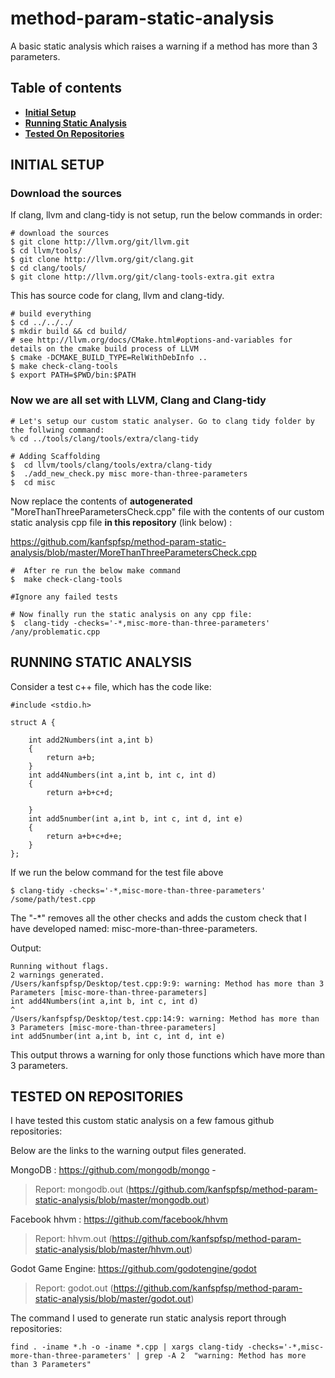 # method-param-static-analysis
A basic static analysis which raises a warning if a method has more than 3 parameters.

## Table of contents
* **[Initial Setup](#Initial-Setup)**
* **[Running Static Analysis](#Running-Static-Analysis)**
* **[Tested On Repositories](#tested-on-repositories)**


## INITIAL SETUP 


### Download the sources

If clang, llvm and clang-tidy is not setup, run the below commands in order:

```
# download the sources 
$ git clone http://llvm.org/git/llvm.git 
$ cd llvm/tools/
$ git clone http://llvm.org/git/clang.git
$ cd clang/tools/
$ git clone http://llvm.org/git/clang-tools-extra.git extra
```
This has source code for clang, llvm and clang-tidy.


```
# build everything
$ cd ../../../
$ mkdir build && cd build/
# see http://llvm.org/docs/CMake.html#options-and-variables for details on the cmake build process of LLVM
$ cmake -DCMAKE_BUILD_TYPE=RelWithDebInfo ..
$ make check-clang-tools
$ export PATH=$PWD/bin:$PATH

```

### Now we are all set with LLVM, Clang and Clang-tidy  

```
# Let's setup our custom static analyser. Go to clang tidy folder by the follwing command:
% cd ../tools/clang/tools/extra/clang-tidy

# Adding Scaffolding
$  cd llvm/tools/clang/tools/extra/clang-tidy
$  ./add_new_check.py misc more-than-three-parameters
$  cd misc
```
Now replace the contents of **autogenerated** "MoreThanThreeParametersCheck.cpp" file with the contents of our custom static analysis cpp file **in this repository** (link below) :

https://github.com/kanfspfsp/method-param-static-analysis/blob/master/MoreThanThreeParametersCheck.cpp

```
#  After re run the below make command
$  make check-clang-tools

#Ignore any failed tests

# Now finally run the static analysis on any cpp file:
$  clang-tidy -checks='-*,misc-more-than-three-parameters' /any/problematic.cpp
```


## RUNNING STATIC ANALYSIS

Consider a test c++ file, which has the code like:

```
#include <stdio.h>

struct A {

    int add2Numbers(int a,int b)
    {
        return a+b;
    }
    int add4Numbers(int a,int b, int c, int d)
    {
        return a+b+c+d;

    }
    int add5number(int a,int b, int c, int d, int e)
    {
        return a+b+c+d+e;
    }
};
```
If we run the below command for the test file above

```
$ clang-tidy -checks='-*,misc-more-than-three-parameters' /some/path/test.cpp
```
The "-*" removes all the other checks and adds the custom check that I have developed named: misc-more-than-three-parameters.

Output:

```
Running without flags.
2 warnings generated.
/Users/kanfspfsp/Desktop/test.cpp:9:9: warning: Method has more than 3 Parameters [misc-more-than-three-parameters]
int add4Numbers(int a,int b, int c, int d)
^
/Users/kanfspfsp/Desktop/test.cpp:14:9: warning: Method has more than 3 Parameters [misc-more-than-three-parameters]
int add5number(int a,int b, int c, int d, int e)
```

This output throws a warning for only those functions which have more than 3 parameters.





## TESTED ON REPOSITORIES

I have tested this custom static analysis on a few famous github repositories: 

Below are the links to the warning output files generated.

MongoDB : https://github.com/mongodb/mongo   -
> Report: mongodb.out (https://github.com/kanfspfsp/method-param-static-analysis/blob/master/mongodb.out)

Facebook hhvm : https://github.com/facebook/hhvm
> Report: hhvm.out (https://github.com/kanfspfsp/method-param-static-analysis/blob/master/hhvm.out)

Godot Game Engine: https://github.com/godotengine/godot
> Report: godot.out (https://github.com/kanfspfsp/method-param-static-analysis/blob/master/godot.out)


The command I used to generate run static analysis report through repositories:

```
find . -iname *.h -o -iname *.cpp | xargs clang-tidy -checks='-*,misc-more-than-three-parameters' | grep -A 2  "warning: Method has more than 3 Parameters"
```
